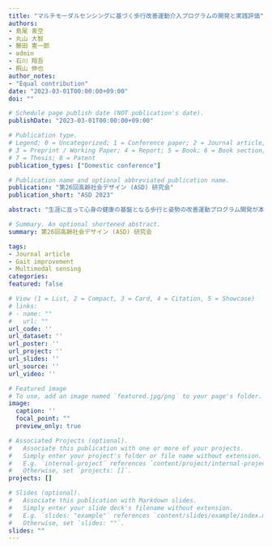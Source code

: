 ```yaml
---
title: "マルチモーダルセンシングに基づく歩行改善運動介入プログラムの開発と実践評価"
authors:
- 島尾 青空
- 丸山 大智
- 藤田 憲一郎
- admin
- 石川 翔吾
- 桐山 伸也
author_notes:
- "Equal contribution"
date: "2023-03-01T00:00:00+09:00"
doi: ""

# Schedule page publish date (NOT publication's date).
publishDate: "2023-03-01T00:00:00+09:00"

# Publication type.
# Legend: 0 = Uncategorized; 1 = Conference paper; 2 = Journal article;
# 3 = Preprint / Working Paper; 4 = Report; 5 = Book; 6 = Book section;
# 7 = Thesis; 8 = Patent
publication_types: ["Domestic conference"]

# Publication name and optional abbreviated publication name.
publication: "第26回高齢社会デザイン (ASD) 研究会"
publication_short: "ASD 2023"

abstract: "生涯に亘って心身の健康の基盤となる歩行と姿勢の改善運動プログラム開発が本研究の主眼である. 多世代の特性に合わせて歩行と姿勢の介入教室を実践しているエキスパートの介入知の表現モデルを構築することを念頭に, 具体例の一つとして高齢者リハビリ現場での実践プログラムを開発した. 現場のスタッフを交えた多職種からなるカンファレンスを基軸に, マルチチモーダルセンシングに基づく運動介入プログラムを設計し, 歩行を重視したリハビリ施設での実践を通して, 効果を検証した."

# Summary. An optional shortened abstract.
summary: 第26回高齢社会デザイン (ASD) 研究会

tags:
- Journal article
- Gait improvement
- Multimodal sensing
categories: 
featured: false

# View (1 = List, 2 = Compact, 3 = Card, 4 = Citation, 5 = Showcase)
# links:
# - name: ""
#   url: ""
url_code: ''
url_dataset: ''
url_poster: ''
url_project: ''
url_slides: ''
url_source: ''
url_video: ''

# Featured image
# To use, add an image named `featured.jpg/png` to your page's folder. 
image:
  caption: ''
  focal_point: ""
  preview_only: true

# Associated Projects (optional).
#   Associate this publication with one or more of your projects.
#   Simply enter your project's folder or file name without extension.
#   E.g. `internal-project` references `content/project/internal-project/index.md`.
#   Otherwise, set `projects: []`.
projects: []

# Slides (optional).
#   Associate this publication with Markdown slides.
#   Simply enter your slide deck's filename without extension.
#   E.g. `slides: "example"` references `content/slides/example/index.md`.
#   Otherwise, set `slides: ""`.
slides: ""
---
```

